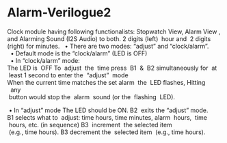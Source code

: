 # Alarm-Verilogue2
Clock module having following functionalists: Stopwatch View,  Alarm View , and Alarming Sound (I2S Audio) to both.
2 digits
 (left)
 hour and
  2 digits (right) for minutes.	
  
• There are two modes: “adjust”	and “clock/alarm”.	
  
• Default mode is the “clock/alarm” (LED is OFF)	
   
• In “clock/alarm” mode:  
The LED
 is
  OFF
To
 adjust
  the  time press
  B1
  &
  B2 simultaneously for
  at
  least
 1 second
 to enter the
 “adjust”
  mode
When the current time matches the set alarm
  the
  LED flashes, Hitting	
   any	
  button would stop the	
  alarm	
  sound (or the  flashing  LED).	
 
 • In “adjust” mode
The LED should be ON.
B2  exits
 the “adjust” mode.
B1 selects what to
  adjust: time hours, time minutes, alarm  hours,
  time
  hours,
 etc. 
(in sequence)
B3
 increment
  the selected item	
  (e.g., time hours).
B3 decrement the
  selected item	
  (e.g., time hours).	
  	
  
